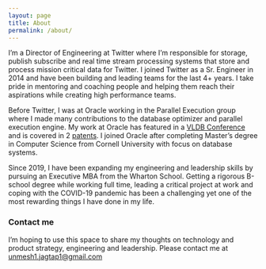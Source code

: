 ```yaml
---
layout: page
title: About
permalink: /about/
---
```


I’m a Director of Engineering at Twitter where I’m responsible for storage, publish subscribe and real time stream processing systems that store and process mission critical data for Twitter.  I joined Twitter as a Sr. Engineer in 2014 and have been building and leading teams for the last 4+ years. I take pride in mentoring and coaching people and helping them reach their aspirations while creating high performance teams.

Before Twitter, I was at Oracle working in the Parallel Execution group where I made many contributions to the database optimizer and parallel execution engine. My work at Oracle has featured in a [VLDB Conference](https://dl.acm.org/doi/10.14778/2536222.2536235) and is covered in 2 [patents](https://patents.justia.com/inventor/unmesh-jagtap). I joined Oracle after completing Master’s degree in Computer Science from Cornell University with focus on database systems.

Since 2019, I have been expanding my engineering and leadership skills by pursuing an Executive MBA from the Wharton School. Getting a rigorous B-school degree while working full time, leading a critical project at work and coping with the COVID-19 pandemic has been a challenging yet one of the most rewarding things I have done in my life. 

### Contact me

I’m hoping to use this space to share my thoughts on technology and product strategy, engineering and leadership. Please contact me at [unmesh1.jagtap1@gmail.com](mailto:unmesh1.jagtap1@gmail.com)
